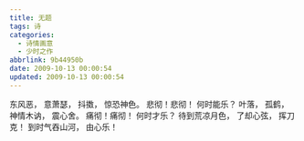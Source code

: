 ```yaml
---
title: 无题
tags: 诗
categories:
  - 诗情画意
  - 少时之作
abbrlink: 9b44950b
date: 2009-10-13 00:00:54
updated: 2009-10-13 00:00:54
---
```

东风恶，
意萧瑟，
抖擞，
惊恐神色。
悲彻！悲彻！
何时能乐？
叶落，
孤鹤，
神情木讷，
震心舍。
痛彻！痛彻！
何时才乐？
待到荒凉月色，
了却心弦，
挥刀克！
到时气吞山河，
由心乐！